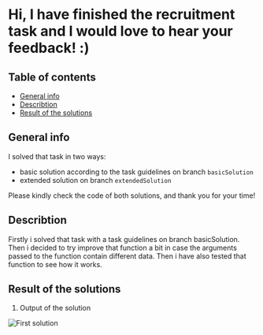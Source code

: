 
# Hi, I have finished the recruitment task and I would love to hear your feedback! :)

## Table of contents
* [General info](#general-info)
* [Describtion](#describtion)
* [Result of the solutions](#result-of-the-solutions)

## General info
I solved that task in two ways: 
- basic solution according to the task guidelines on branch `basicSolution`
- extended solution on branch `extendedSolution`

Please kindly check the code of both solutions, and thank you for your time!

## Describtion
Firstly i solved that task with a task guidelines on branch basicSolution. Then i decided to try improve that function a bit in case the arguments passed to the function contain different data. Then i have also tested that function to see how it works.

## Result of the solutions
1. Output of the solution

![First solution](https://i.ibb.co/FmKRXmg/NEWBASIC.png)


